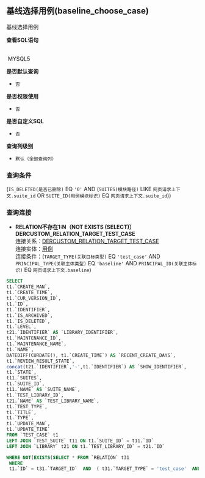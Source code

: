 ## 基线选择用例(baseline_choose_case) <!-- {docsify-ignore-all} -->

基线选择用例

<p class="panel-title"><b>查看SQL语句</b></p>
<br>

<el-row>
&nbsp;<el-tag @click="MYSQL5 = true">MYSQL5</el-tag>
</el-row>

<br>
<p class="panel-title"><b>是否默认查询</b></p>

* `否`

<p class="panel-title"><b>是否权限使用</b></p>

* `否`

<p class="panel-title"><b>是否自定义SQL</b></p>

* `否`

<p class="panel-title"><b>查询列级别</b></p>

* `默认（全部查询列）`



### 查询条件

(`IS_DELETED(是否已删除)` EQ `'0'` AND (`SUITES(模块路径)` LIKE `网页请求上下文.suite_id` OR `SUITE_ID(用例模块标识)` EQ `网页请求上下文.suite_id`))



### 查询连接
* **RELATION不存在1:N（NOT EXISTS (SELECT)）DERCUSTOM_RELATION_TARGET_TEST_CASE**<br>
连接关系：[DERCUSTOM_RELATION_TARGET_TEST_CASE](der/DERCUSTOM_RELATION_TARGET_TEST_CASE)<br>
连接实体：[用例](module/TestMgmt/test_case)<br>
连接条件：(`TARGET_TYPE(关联目标类型)` EQ `'test_case'` AND `PRINCIPAL_TYPE(关联主体类型)` EQ `'baseline'` AND `PRINCIPAL_ID(关联主体标识)` EQ `网页请求上下文.baseline`)<br>




<el-dialog v-model="MYSQL5" title="MYSQL5">

```sql
SELECT
t1.`CREATE_MAN`,
t1.`CREATE_TIME`,
t1.`CUR_VERSION_ID`,
t1.`ID`,
t1.`IDENTIFIER`,
t1.`IS_ARCHIVED`,
t1.`IS_DELETED`,
t1.`LEVEL`,
t21.`IDENTIFIER` AS `LIBRARY_IDENTIFIER`,
t1.`MAINTENANCE_ID`,
t1.`MAINTENANCE_NAME`,
t1.`NAME`,
DATEDIFF(CURDATE(), t1.`CREATE_TIME`) AS `RECENT_CREATE_DAYS`,
t1.`REVIEW_RESULT_STATE`,
concat(t21.`IDENTIFIER`,'-',t1.`IDENTIFIER`) AS `SHOW_IDENTIFIER`,
t1.`STATE`,
t11.`SUITES`,
t1.`SUITE_ID`,
t11.`NAME` AS `SUITE_NAME`,
t1.`TEST_LIBRARY_ID`,
t21.`NAME` AS `TEST_LIBRARY_NAME`,
t1.`TEST_TYPE`,
t1.`TITLE`,
t1.`TYPE`,
t1.`UPDATE_MAN`,
t1.`UPDATE_TIME`
FROM `TEST_CASE` t1 
LEFT JOIN `TEST_SUITE` t11 ON t1.`SUITE_ID` = t11.`ID` 
LEFT JOIN `LIBRARY` t21 ON t1.`TEST_LIBRARY_ID` = t21.`ID` 

WHERE NOT(EXISTS(SELECT * FROM `RELATION` t31 
 WHERE 
 t1.`ID` = t31.`TARGET_ID`  AND  ( t31.`TARGET_TYPE` = 'test_case'  AND  t31.`PRINCIPAL_TYPE` = 'baseline'  AND  t31.`PRINCIPAL_ID` = #{ctx.webcontext.baseline} ) )) AND ( t1.`IS_DELETED` = 0  AND  ( <choose><when test="ctx.webcontext.suite_id !=null ">  t11.`SUITES` LIKE CONCAT('%',#{ctx.webcontext.suite_id},'%')  </when><otherwise>1=1</otherwise></choose>  OR  <choose><when test="ctx.webcontext.suite_id !=null ">  t1.`SUITE_ID` = #{ctx.webcontext.suite_id}  </when><otherwise>1=1</otherwise></choose> ) )
```

</el-dialog>

<script>
 const { createApp } = Vue
  createApp({
    data() {
      return {
                MYSQL5 : false
        
      }
    },
    methods: {
    }
  }).use(ElementPlus).mount('#app')
</script>